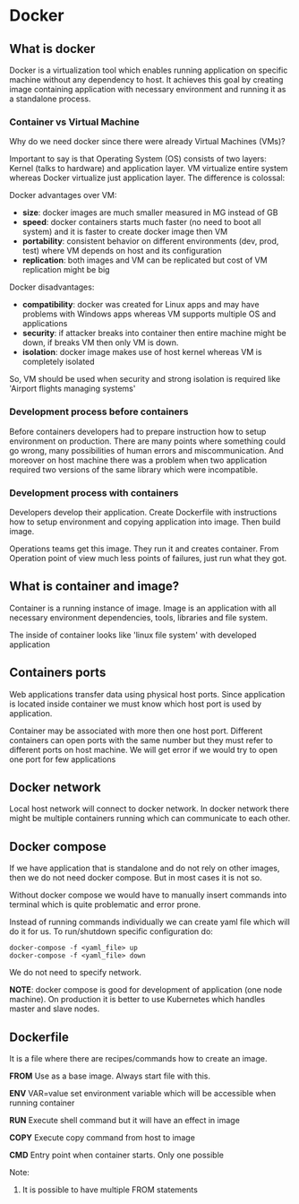 # Docker

## What is docker

Docker is a virtualization tool which enables running application on specific machine without any dependency to host. It achieves this goal by creating image containing application with necessary environment and running it as a standalone process.

### Container vs Virtual Machine

Why do we need docker since there were already Virtual Machines (VMs)?

Important to say is that Operating System (OS) consists of two layers: Kernel (talks to hardware) and application layer. VM virtualize entire system whereas Docker virtualize just application layer. The difference is colossal:


Docker advantages over VM:
  - **size**: docker images are much smaller measured in MG instead of GB
  - **speed**: docker containers starts much faster (no need to boot all system) and it is faster to create docker image then VM
  - **portability**: consistent behavior on different environments (dev, prod, test) where VM depends on host and its configuration
  - **replication**: both images and VM can be replicated but cost of VM replication might be big

Docker disadvantages:
  - **compatibility**: docker was created for Linux apps and may have problems with Windows apps whereas VM supports multiple OS and applications
  - **security**: if attacker breaks into container then entire machine might be down, if breaks VM then only VM is down.
  - **isolation**: docker image makes use of host kernel whereas VM is completely isolated


So, VM should be used when security and strong isolation is required like 'Airport flights managing systems'


### Development process before containers

Before containers developers had to prepare instruction how to setup environment on production. There are many points where something could go wrong, many possibilities of human errors and miscommunication. And moreover on host machine there was a problem when two application required two versions of the same library which were incompatible.

### Development process with containers

Developers develop their application. Create Dockerfile with instructions how to setup environment and copying application into image. Then build image.

Operations teams get this image. They run it and creates container. From Operation point of view much less points of failures, just run what they got.

## What is container and image?

Container is a running instance of image.
Image is an application with all necessary environment dependencies, tools, libraries and file system.

The inside of container looks like 'linux file system' with developed application

## Containers ports

Web applications transfer data using physical host ports. Since application is located inside container we must know which host port is used by application.

Container may be associated with more then one host port. Different containers can open ports with the same number but they must refer to different ports on host machine. We will get error if we would try to open one port for few applications

## Docker network

Local host network will connect to docker network. In docker network there might be multiple containers running which can communicate to each other.

## Docker compose

If we have application that is standalone and do not rely on other images, then we do not need docker compose. But in most cases it is not so.

Without docker compose we would have to manually insert commands into terminal which is quite problematic and error prone.

Instead of running commands individually we can create yaml file which will do it for us. To run/shutdown specific configuration do:
```
docker-compose -f <yaml_file> up
docker-compose -f <yaml_file> down
```
We do not need to specify network.

**NOTE**: docker compose is good for development of application (one node machine). On production it is better to use Kubernetes which handles master and slave nodes.

## Dockerfile

It is a file where there are recipes/commands how to create an image.

**FROM**  Use as a base image. Always start file with this.<p>
**ENV** VAR=value  set environment variable which will be accessible when running container<p>
**RUN** Execute shell command but it will have an effect in image <p>
**COPY** Execute copy command from host to image<p>
**CMD** Entry point when container starts. Only one possible

Note:
1) It is possible to have multiple FROM statements